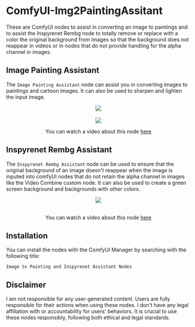 # ComfyUI-Img2PaintingAssitant
These are ComfyUI nodes to assist in converting an image to paintings and to assist the Inspyrenet Rembg node to totally remove or replace with a color the original background from images so that the background does not reappear in videos or in nodes that do not provide handling for the alpha channel in images.

## Image Painting Assistant

The `Image Painting Assistant` node can assist you in converting images to paintings and cartoon images. It can also be used to sharpen and lighten the input image.

<div align="center">

<img src="Img2PaintingCartoonSharpened.png" /> <br></br>
<img src="nature.png" />

You can watch a video about this node [here](https://youtu.be/-hUh3UPSuuE) 

</div>

## Inspyrenet Rembg Assistant

The `Inspyrenet Rembg Assistant` node can be used to ensure that the original background of an image doesn't reappear when the image is inputed into comfyUI nodes that do not retain the alpha channel in images like the Video Combine custom node. It can also be used to create a green screen background and backgrounds with other colors.

<div align="center">

<img src="illustratingNeed4InspyreNetAssitant.png" /> <br></br>

You can watch a video about this node [here](https://youtu.be/5jbRpyQilRI) 

</div>

## Installation

You can install the nodes with the ComfyUI Manager by searching with the following title:

```
Image to Painting and Inspyrenet Assistant Nodes
```

## Disclaimer
 
I am not responsible for any user-generated content. Users are fully responsible for their actions when using these nodes. I don't have any legal affiliation with or accountability for users' behaviors. It is crucial to use these nodes responsibly, following both ethical and legal standards.
